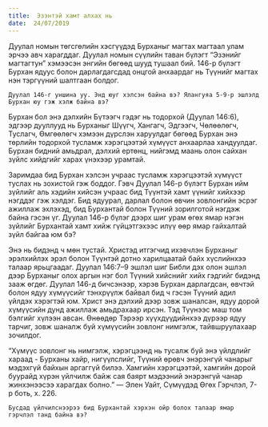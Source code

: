 ```yaml
---
title:  Эзэнтэй хамт алхах нь
date:  24/07/2019
---
```


Дуулал номын төгсгөлийн хэсгүүдэд Бурханыг магтах магтаал улам эрчээ авч харагддаг. Дуулал номын сүүлийн таван бүлэгт “Эзэнийг магтагтун” хэмээсэн энгийн бөгөөд шууд тушаал бий. 146-р бүлэгт Бурхан ядуус болон дарлагдагсдад онцгой анхаардаг нь Түүнийг магтах нэн тэргүүний шалтгаан болдог.

`Дуулал 146-г уншина уу. Энд юуг хэлсэн байна вэ? Ялангуяа 5-9-р эшлэлд Бурхан юу гэж хэлж байна вэ?`

Бурхан бол энэ дэлхийн Бүтээгч гэдэг нь тодорхой (Дуулал 146:6), эдгээр дууллууд нь Бурханыг Шүүгч, Хангагч, Эдгээгч, Чөлөөлөгч, Туслагч, Өмгөөлөгч хэмээн дүрслэн харуулдаг бөгөөд Бурхан энэ төрлийн тодорхой тусламж хэрэгцээтэй хүмүүст анхаарлаа хандуулдаг. Бурхан бидний амьдрал, дэлхий ертөнц, нийгэмд маань олон сайхан зүйлс хийдгийг харах үнэхээр урамтай.

Заримдаа бид Бурхан хэлсэн учраас тусламж хэрэгцээтэй хүмүүст туслах нь зохистой гэж боддог. Гэвч Дуулал 146-р бүлэгт Бурхан ийм зүйлийг аль хэдийн хийсэн учраас бид Түүнтэй хамт үүнийг хийхээр нэгддэг гэж хэлдэг. Бид ядуурал, дарлал болон өвчин зовлонгийн эсрэг ажиллаж эхлэхэд, бид Бурхантай болон Түүний зорилготой нэгдэж байна гэсэн үг. Дуулал 146-р бүлэг дээрх шиг урам өгөх ямар нэгэн зүйлийг Бурхантай хамт хийж гүйцэтгэхээс илүү өөр ямар гайхалтай зүйл байгаа юм бэ?

Энэ нь бидэнд ч мөн тустай. Христэд итгэгчид ихэвчлэн Бурханыг эрэлхийлэх эрэл болон Түүнтэй дотно харилцаатай байх хүслийнхээ талаар ярьцгаадаг. Дуулал 146:7–9 эшлэл шиг Библи дэх олон эшлэл дээр Бурханыг олох аргын нэг бол Түүний хийснийг хийх гэдгийг бидэнд зааж өгдөг. Дуулал 146-д бичсэнээр, хэрэв Бурхан дарлагдсан, өвчтэй болон ядуу хүмүүсийг тэнхрүүлж байвал бид ч гэсэн Түүний адил үйлдэх хэрэгтэй юм. Христ энэ дэлхий дээр зовж шаналсан, ядуу дорой хүмүүсийн дунд ажиллаж амьдрахаар ирсэн. Тэд Түүнээс маш том бэлгийг хүлээн авсан. Өнөөдөр Тэрээр хүүхдүүдийнхээ дүрээр ядуу тарчиг, зовж шаналж буй хүмүүсийн зовлонг нимгэлж, тайвшруулахаар зочилдог.

“Хүмүүс зовлонг нь нимгэлж, хэрэгцээнд нь тусалж буй энэ үйлдлийг хараад - Бурханы хайр, нигүүлслийг, Түүний өрөвч энэрэнгүй чанарыг мэдэхгүй байхын аргаггүй билээ. Хамгийн хэрэгцээтэй, хамгийн дорой буурайд хүрэн үйлчилж байж сая баярт мэдээний энэрэнгүй чанар жинхэнээсээ харагдах болно.” — Элен Уайт, Сүмүүдэд Өгөх Гэрчлэл, 7-р боть, х. 226.

`Бусдад үйлчилснээрээ бид Бурхантай хэрхэн ойр болох талаар ямар гэрчлэл танд байна вэ?`